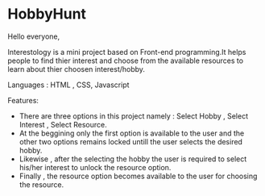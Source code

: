 # HobbyHunt

Hello everyone,

Interestology is a mini project based on Front-end programming.It helps people to find thier interest and choose from the available resources to learn about thier choosen interest/hobby.

Languages : HTML , CSS, Javascript

Features:
 - There are three options in this project namely : Select Hobby , Select Interest , Select Resource.
 - At the beggining only the first option is available to the user and the other two options remains locked untill the user selects the desired hobby.
 - Likewise , after the selecting the hobby the user is required to select his/her interest to unlock the resource option.
 - Finally , the resource option becomes available to the user for choosing the resource.
 
